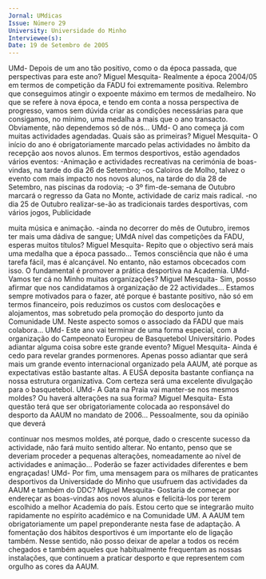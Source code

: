 ```yaml
---
Jornal: UMdicas
Issue: Número 29
University: Universidade do Minho
Interviewee(s): 
Date: 19 de Setembro de 2005
---
```

UMd- Depois de um ano tão positivo, como o
da época passada, que perspectivas para este
ano?
Miguel Mesquita- Realmente a época 2004/05
em termos de competição da FADU foi
extremamente positiva. Relembro que
conseguimos atingir o expoente máximo em
termos de medalheiro. No que se refere à nova
época, e tendo em conta a nossa perspectiva de
progresso, vamos sem dúvida criar as condições
necessárias para que consigamos, no mínimo,
uma medalha a mais que o ano transacto.
Obviamente, não dependemos só de nós...
UMd- O ano começa já com muitas
actividades agendadas. Quais são as
primeiras?
Miguel Mesquita- O início do ano é
obrigatoriamente marcado pelas actividades no
âmbito da recepção aos novos alunos. Em termos
desportivos, estão agendados vários eventos:
-Animação e actividades recreativas na cerimónia
de boas-vindas, na tarde do dia 26 de Setembro;
-os Caloiros de Molho, talvez o evento com mais
impacto nos novos alunos, na tarde do dia 28 de
Setembro, nas piscinas da rodovia;
-o 3º fim-de-semana de Outubro marcará o
regresso da Gata no Monte, actividade de cariz
mais radical.
-no dia 25 de Outubro realizar-se-ão as
tradicionais tardes desportivas, com vários jogos,
Publicidade

muita música e animação.
-ainda no decorrer do mês de
Outubro, iremos ter mais uma
dádiva de sangue;
UMdA nível das
competições da FADU,
esperas muitos títulos?
Miguel Mesquita- Repito que o
objectivo será mais uma
medalha que a época
passado… Temos consciência
que não é uma tarefa fácil, mas
é alcançável. No entanto, não
estamos obcecados com isso.
O fundamental é promover a
prática desportiva na
Academia.
UMd- Vamos ter cá no Minho
muitas organizações?
Miguel Mesquita- Sim, posso
afirmar que nos candidatamos à organização de
22 actividades… Estamos sempre motivados
para o fazer, até porque é bastante positivo, não
só em termos financeiro, pois reduzimos os
custos com deslocações e alojamentos, mas
sobretudo pela promoção do desporto junto da
Comunidade UM. Neste aspecto somos o
associado da FADU que mais colabora…
UMd- Este ano vai terminar de uma forma
especial, com a organização do Campeonato
Europeu de Basquetebol Universitário. Podes
adiantar alguma coisa sobre este grande
evento?
Miguel Mesquita- Ainda é cedo para revelar
grandes pormenores. Apenas posso adiantar que
será mais um grande evento internacional
organizado pela AAUM, até porque as
expectativas estão bastante altas. A EUSA
deposita bastante confiança na nossa estrutura
organizativa. Com certeza será uma excelente
divulgação para o basquetebol.
UMd- A Gata na Praia vai manter-se nos
mesmos moldes? Ou haverá alterações na sua
forma?
Miguel Mesquita- Esta questão terá que ser
obrigatoriamente colocada ao responsável do
desporto da AAUM no mandato de 2006…
Pessoalmente, sou da opinião que deverá

continuar nos mesmos moldes, até porque, dado
o crescente sucesso da actividade, não fará muito
sentido alterar. No entanto, penso que se
deveriam proceder a pequenas alterações,
nomeadamente ao nível de actividades e
animação… Poderão se fazer actividades
diferentes e bem engraçadas!
UMd- Por fim, uma mensagem para os
milhares de praticantes desportivos da
Universidade do Minho que usufruem das
actividades da AAUM e também do DDC?
Miguel Mesquita- Gostaria de começar por
endereçar as boas-vindas aos novos alunos e
felicitá-los por terem escolhido a melhor
Academia do país. Estou certo que se integrarão
muito rapidamente no espírito académico e na
Comunidade UM. A AAUM tem obrigatoriamente
um papel preponderante nesta fase de
adaptação. A fomentação dos hábitos desportivos
é um importante elo de ligação também. Nesse
sentido, não posso deixar de apelar a todos os
recém chegados e também aqueles que
habitualmente frequentam as nossas instalações,
que continuem a praticar desporto e que
representem com orgulho as cores da AAUM.